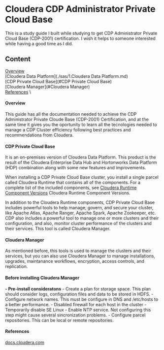 # Cloudera CDP Administrator Private Cloud Base
This is a study guide I built while studying to get CDP Administrator  Private Cloud Base (CDP-2001) certification.  I wish it helps to someone interested while having a good time as I did.

## Content
[Overview](#Overview) \
[Cloudera Data Platform](./sas/1.Cloudera Data Platform.md) \
[CDP Private Cloud Base](#CDP Private Cloud Base) \
[Cloudera Manager](#Cloudera Manager) \
[References](#References) \

#### Overview
This guide has all the documentation needed to achieve the CDP Administrator Private Cloude Base (CDP-2001) Certification, and at the same time it gives you the oportunity to learn all the tecnologies needed to manage a CDP Cluster efficiency following best practices and recommendations from Cloudera.



#### CDP Private Cloud Base
It is an on-premises version of Cloudera Data Platform.  This product is the result of the Cloudera Enterprise Data Hub and Hortonworks Data Platform (HDP) combination along with some new features and improvements.  

When installing a CDP Private Cloud Base cluster, you install a single parcel called Cloudera Runtime that contains all of the components. For a complete list of the included components, see [Cloudera Runtime Component Versions](https://docs.cloudera.com/cdp-private-cloud-base/7.1.8/runtime-release-notes/topics/rt-pvc-runtime-component-versions.html) Cloudera Runtime Component Versions.

In addition to the Cloudera Runtime components, CDP Private Cloud Base includes powerful tools to help manage, govern, and secure your cluster, like Apache Atlas, Apache Ranger, Apache Spark, Apache Zookeeper, etc.  CDP also includes a powerful tool to manage one or more clusters and their configuration, and also, monitor cluster performance of the clusters and their services. This tool is called Cloudera Manager.

#### Cloudera Manager
As mentioned before, this tools is used to manage the clusters and their services, but you can also use Cloudera Manager to manage installations, upgrades, maintanance workflows, encryption, access controls, and replication.

#### Before installing Cloudera Manager
**- Pre-install consideratons**
	- Create a plan for storage space.  This plan should consider logs, configuration files and data to be stored in HDFS.
	- Configure network names.  This must be configure in DNS and /etc/hosts to a better performance.
	- Disabled firewall for each host in the cluster
	- Temporarily disable SE Linux
	- Enable NTP service.  Not configuring this step might cause several sincronization problems.
	- Configure parcel repositories.  This can be local or remote repositories.

#### References
[docs.cloudera.com](https://docs.cloudera.com) 


